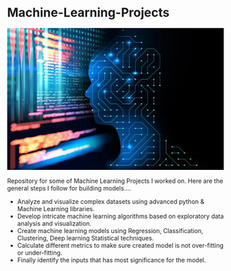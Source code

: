 # Machine-Learning-Projects
![](zmg/ml1.jpg)

Repository for some of Machine Learning Projects I worked on. Here are the general steps I follow for building models....
- Analyze and visualize complex datasets using advanced python & Machine Learning libraries.
- Develop intricate machine learning algorithms based on exploratory data analysis and visualization.
- Create machine learning models using Regression, Classification, Clustering, Deep learning Statistical techniques.
- Calculate different metrics to make sure created model is not over-fitting or under-fitting.
- Finally identify the inputs that has most significance for the model.
